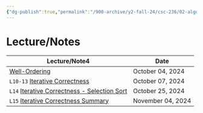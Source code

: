 ```yaml
---
{"dg-publish":true,"permalink":"/900-archive/y2-fall-24/csc-236/02-algorithm-analysis/2-algorithm-analysis/","tags":["#module","#university","cs"],"created":"2024-10-07T17:01:50.142-07:00","updated":"2024-11-23T17:53:35.038-08:00"}
---
```



# Lecture/Notes

<div><table class="dataview table-view-table"><thead class="table-view-thead"><tr class="table-view-tr-header"><th class="table-view-th"><span>Lecture/Note</span><span class="dataview small-text">4</span></th><th class="table-view-th"><span>Date</span></th></tr></thead><tbody class="table-view-tbody"><tr><td><span><a data-tooltip-position="top" aria-label="900 Archive/Y2 Fall 24/CSC236/02 Algorithm Analysis/Well-Ordering.md" data-href="900 Archive/Y2 Fall 24/CSC236/02 Algorithm Analysis/Well-Ordering.md" href="900 Archive/Y2 Fall 24/CSC236/02 Algorithm Analysis/Well-Ordering.md" class="internal-link" target="_blank" rel="noopener nofollow">Well-Ordering</a></span></td><td>October 04, 2024</td></tr><tr><td><span> <code class="code-styler-inline">L10-13</code> <a data-tooltip-position="top" aria-label="900 Archive/Y2 Fall 24/CSC236/02 Algorithm Analysis/Iterative Correctness.md" data-href="900 Archive/Y2 Fall 24/CSC236/02 Algorithm Analysis/Iterative Correctness.md" href="900 Archive/Y2 Fall 24/CSC236/02 Algorithm Analysis/Iterative Correctness.md" class="internal-link" target="_blank" rel="noopener nofollow">Iterative Correctness</a></span></td><td>October 07, 2024</td></tr><tr><td><span> <code class="code-styler-inline">L14</code> <a data-tooltip-position="top" aria-label="900 Archive/Y2 Fall 24/CSC236/02 Algorithm Analysis/Iterative Correctness - Selection Sort.md" data-href="900 Archive/Y2 Fall 24/CSC236/02 Algorithm Analysis/Iterative Correctness - Selection Sort.md" href="900 Archive/Y2 Fall 24/CSC236/02 Algorithm Analysis/Iterative Correctness - Selection Sort.md" class="internal-link" target="_blank" rel="noopener nofollow">Iterative Correctness - Selection Sort</a></span></td><td>October 25, 2024</td></tr><tr><td><span> <code class="code-styler-inline">L15</code> <a data-tooltip-position="top" aria-label="900 Archive/Y2 Fall 24/CSC236/02 Algorithm Analysis/Iterative Correctness Summary.md" data-href="900 Archive/Y2 Fall 24/CSC236/02 Algorithm Analysis/Iterative Correctness Summary.md" href="900 Archive/Y2 Fall 24/CSC236/02 Algorithm Analysis/Iterative Correctness Summary.md" class="internal-link" target="_blank" rel="noopener nofollow">Iterative Correctness Summary</a></span></td><td>November 04, 2024</td></tr></tbody></table></div>
